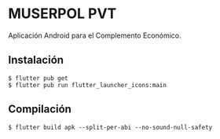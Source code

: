 # MUSERPOL PVT

Aplicación Android para el Complemento Económico.

## Instalación

```
$ flutter pub get
$ flutter pub run flutter_launcher_icons:main
```

## Compilación

```
$ flutter build apk --split-per-abi --no-sound-null-safety
```